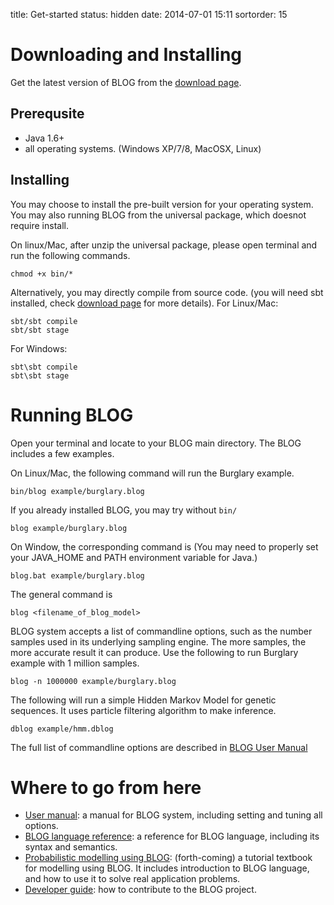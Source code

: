 title: Get-started
status: hidden
date: 2014-07-01 15:11
sortorder: 15

# Downloading and Installing
Get the latest version of BLOG from the 
[download page]({filename}download.md). 

## Prerequsite
- Java 1.6+
- all operating systems. (Windows XP/7/8, MacOSX, Linux)

## Installing
You may choose to install the pre-built version for your operating system. 
You may also running BLOG from the universal package, which doesnot require install. 

On linux/Mac, after unzip the universal package, please open terminal and run the following commands.

    chmod +x bin/*


Alternatively, you may directly compile from source code.
(you will need sbt installed, check [download page]({filename}develop-guide.md) for more details). 
For Linux/Mac:

    sbt/sbt compile
    sbt/sbt stage

For Windows:

    sbt\sbt compile
    sbt\sbt stage

<!-- *** Placeholder for installation *** -->

# Running BLOG
Open your terminal and locate to your BLOG main directory.
The BLOG includes a few examples. 

On Linux/Mac, the following command will run the Burglary example. 
```
bin/blog example/burglary.blog
```
If you already installed BLOG, you may try without `bin/`
```
blog example/burglary.blog
```

On Window, the corresponding command is (You may need to properly set your JAVA_HOME and PATH environment variable for Java.)
```
blog.bat example/burglary.blog
```

The general command is 
```
blog <filename_of_blog_model>
```

BLOG system accepts a list of commandline options, such as the number samples
used in its underlying sampling engine. The more samples, the more accurate
result it can produce. Use the following to run Burglary example with 1 million 
samples. 
```
blog -n 1000000 example/burglary.blog
```

The following will run a simple Hidden Markov Model for genetic sequences. 
It uses particle filtering algorithm to make inference. 
```
dblog example/hmm.dblog
```

The full list of commandline options are described in [BLOG User Manual]({filename}user-manual.md)

# Where to go from here
- [User manual]({filename}user-manual.md): a manual for BLOG system, including setting and tuning all options. 
- [BLOG language reference](../download/blog-langref.pdf): a reference for BLOG language, including its syntax and semantics. 
- [Probabilistic modelling using BLOG](xxx): (forth-coming) a tutorial textbook for modelling using BLOG. It includes introduction to BLOG language, and how to use it to solve real application problems. 
- [Developer guide]({filename}develop-guide.md): how to contribute to the BLOG project. 

